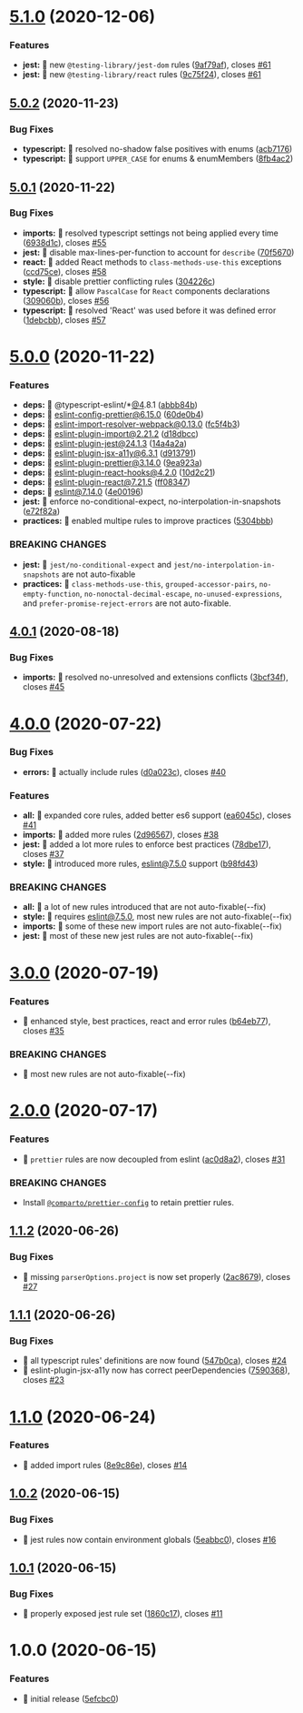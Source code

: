 # [5.1.0](https://github.com/comparto/eslint-config/compare/v5.0.2...v5.1.0) (2020-12-06)


### Features

* **jest:** 🎸 new `@testing-library/jest-dom` rules ([9af79af](https://github.com/comparto/eslint-config/commit/9af79af626001a2e6635e0d7cfdb388f724b00e4)), closes [#61](https://github.com/comparto/eslint-config/issues/61)
* **jest:** 🎸 new `@testing-library/react` rules ([9c75f24](https://github.com/comparto/eslint-config/commit/9c75f243d56a54bc082fb4afd2a91b78cc114fed)), closes [#61](https://github.com/comparto/eslint-config/issues/61)

## [5.0.2](https://github.com/comparto/eslint-config/compare/v5.0.1...v5.0.2) (2020-11-23)


### Bug Fixes

* **typescript:** 🐛 resolved no-shadow false positives with enums ([acb7176](https://github.com/comparto/eslint-config/commit/acb71768df3a688cda45bea189e4de0d38947e8d))
* **typescript:** 🐛 support `UPPER_CASE` for enums & enumMembers ([8fb4ac2](https://github.com/comparto/eslint-config/commit/8fb4ac24493343bcfad3f37700dce607a171d10e))

## [5.0.1](https://github.com/comparto/eslint-config/compare/v5.0.0...v5.0.1) (2020-11-22)


### Bug Fixes

* **imports:** 🐛 resolved typescript settings not being applied every time ([6938d1c](https://github.com/comparto/eslint-config/commit/6938d1c50b28ac6fcea08dd2c2f706b93b9159fa)), closes [#55](https://github.com/comparto/eslint-config/issues/55)
* **jest:** 🐛 disable max-lines-per-function to account for `describe` ([70f5670](https://github.com/comparto/eslint-config/commit/70f567069e11abe1b4340f892f6381a47005588f))
* **react:** 🐛 added React methods to `class-methods-use-this` exceptions ([ccd75ce](https://github.com/comparto/eslint-config/commit/ccd75ce6e5f5a2fe73d9c2a32f503b759de2074a)), closes [#58](https://github.com/comparto/eslint-config/issues/58)
* **style:** 🐛 disable prettier conflicting rules ([304226c](https://github.com/comparto/eslint-config/commit/304226cbb18a337a2c3b6ae556380d2b8c1fa88a))
* **typescript:** 🐛 allow `PascalCase` for `React` components declarations ([309060b](https://github.com/comparto/eslint-config/commit/309060b830a5b841f19c928abab48f46245e900f)), closes [#56](https://github.com/comparto/eslint-config/issues/56)
* **typescript:** 🐛 resolved 'React' was used before it was defined error ([1debcbb](https://github.com/comparto/eslint-config/commit/1debcbbbc9ea66a143a3bd2480eb00ab00956a4d)), closes [#57](https://github.com/comparto/eslint-config/issues/57)

# [5.0.0](https://github.com/comparto/eslint-config/compare/v4.0.1...v5.0.0) (2020-11-22)


### Features

* **deps:** 🎸 @typescript-eslint/*[@4](https://github.com/4).8.1 ([abbb84b](https://github.com/comparto/eslint-config/commit/abbb84bee6f552ec7f3b91334d659ac947fb9fcb))
* **deps:** 🎸 eslint-config-prettier@6.15.0 ([60de0b4](https://github.com/comparto/eslint-config/commit/60de0b42ae12b30ce77c9adcd4a363e403555369))
* **deps:** 🎸 eslint-import-resolver-webpack@0.13.0 ([fc5f4b3](https://github.com/comparto/eslint-config/commit/fc5f4b398e68cdc079a904c46707b8fe5b1dc726))
* **deps:** 🎸 eslint-plugin-import@2.21.2 ([d18dbcc](https://github.com/comparto/eslint-config/commit/d18dbcc9629b848f0fe948b3b1db91146875cc68))
* **deps:** 🎸 eslint-plugin-jest@24.1.3 ([14a4a2a](https://github.com/comparto/eslint-config/commit/14a4a2a6c53ef8becfc4f8b09e9bd54a5edadb08))
* **deps:** 🎸 eslint-plugin-jsx-a11y@6.3.1 ([d913791](https://github.com/comparto/eslint-config/commit/d9137910719700e338cbb52dbf3e1da7de37ce45))
* **deps:** 🎸 eslint-plugin-prettier@3.14.0 ([9ea923a](https://github.com/comparto/eslint-config/commit/9ea923a2de2881e4edfe0f8a3ed316c26417bafb))
* **deps:** 🎸 eslint-plugin-react-hooks@4.2.0 ([10d2c21](https://github.com/comparto/eslint-config/commit/10d2c217d01a57b801b083702b25d01c4ab83e02))
* **deps:** 🎸 eslint-plugin-react@7.21.5 ([ff08347](https://github.com/comparto/eslint-config/commit/ff083476bc10e7b6eeccdf80febadcb154e4ceda))
* **deps:** 🎸 eslint@7.14.0 ([4e00196](https://github.com/comparto/eslint-config/commit/4e001963001520f3a135eebf94de673608e50e5b))
* **jest:** 🎸 enforce no-conditional-expect, no-interpolation-in-snapshots ([e72f82a](https://github.com/comparto/eslint-config/commit/e72f82a99ff423c0fdc9d2d0cdf6085c549af072))
* **practices:** 🎸 enabled multipe rules to improve practices ([5304bbb](https://github.com/comparto/eslint-config/commit/5304bbb974813868df15aabf69fec661e0d7743b))


### BREAKING CHANGES

* **jest:** 🧨 `jest/no-conditional-expect` and `jest/no-interpolation-in-snapshots`
are not auto-fixable
* **practices:** 🧨 `class-methods-use-this`, `grouped-accessor-pairs`, `no-empty-function`,
`no-nonoctal-decimal-escape`, `no-unused-expressions`, and `prefer-promise-reject-errors`
are not auto-fixable.

## [4.0.1](https://github.com/comparto/eslint-config/compare/v4.0.0...v4.0.1) (2020-08-18)


### Bug Fixes

* **imports:** 🐛 resolved no-unresolved and extensions conflicts ([3bcf34f](https://github.com/comparto/eslint-config/commit/3bcf34fd5ae2376feab9ba986250580aff4121dd)), closes [#45](https://github.com/comparto/eslint-config/issues/45)

# [4.0.0](https://github.com/comparto/eslint-config/compare/v3.0.0...v4.0.0) (2020-07-22)


### Bug Fixes

* **errors:** 🐛 actually include rules ([d0a023c](https://github.com/comparto/eslint-config/commit/d0a023cd1d4578c52b4fec045e4b6106ad5bd12d)), closes [#40](https://github.com/comparto/eslint-config/issues/40)


### Features

* **all:** 🎸 expanded core rules, added better es6 support ([ea6045c](https://github.com/comparto/eslint-config/commit/ea6045c5cd8dfff3d6a2ff13d9c6a7d7deba597e)), closes [#41](https://github.com/comparto/eslint-config/issues/41)
* **imports:** 🎸 added more rules ([2d96567](https://github.com/comparto/eslint-config/commit/2d9656704886077b4899abd79117859faff7fc97)), closes [#38](https://github.com/comparto/eslint-config/issues/38)
* **jest:** 🎸 added a lot more rules to enforce best practices ([78dbe17](https://github.com/comparto/eslint-config/commit/78dbe17dc111f83fbc97a1fbe7d9ade8cdf0f1f1)), closes [#37](https://github.com/comparto/eslint-config/issues/37)
* **style:** 🎸 introduced more rules, eslint@7.5.0 support ([b98fd43](https://github.com/comparto/eslint-config/commit/b98fd43118ff61490139f41a9e0211e1afac0f1e))


### BREAKING CHANGES

* **all:** 🧨 a lot of new rules introduced that are not auto-fixable(--fix)
* **style:** 🧨 requires eslint@7.5.0, most new rules are not auto-fixable(--fix)
* **imports:** 🧨 some of these new import rules are not auto-fixable(--fix)
* **jest:** 🧨 most of these new jest rules are not auto-fixable(--fix)

# [3.0.0](https://github.com/comparto/eslint-config/compare/v2.0.0...v3.0.0) (2020-07-19)


### Features

* 🎸 enhanced style, best practices, react and error rules ([b64eb77](https://github.com/comparto/eslint-config/commit/b64eb77c2e875357c55493c3562f5a8bfeb487ba)), closes [#35](https://github.com/comparto/eslint-config/issues/35)


### BREAKING CHANGES

* 🧨 most new rules are not auto-fixable(--fix)

# [2.0.0](https://github.com/comparto/eslint-config/compare/v1.1.2...v2.0.0) (2020-07-17)


### Features

* 🎸 `prettier` rules are now decoupled from eslint ([ac0d8a2](https://github.com/comparto/eslint-config/commit/ac0d8a29a344044479c712bd8e57e299d72042fd)), closes [#31](https://github.com/comparto/eslint-config/issues/31)


### BREAKING CHANGES

* Install [`@comparto/prettier-config`](https://github.com/comparto/prettier-config) to retain prettier rules.

## [1.1.2](https://github.com/comparto/eslint-config/compare/v1.1.1...v1.1.2) (2020-06-26)


### Bug Fixes

* 🐛 missing `parserOptions.project` is now set properly ([2ac8679](https://github.com/comparto/eslint-config/commit/2ac8679d64f519bf56a6d8217948ce2de5b889fb)), closes [#27](https://github.com/comparto/eslint-config/issues/27)

## [1.1.1](https://github.com/comparto/eslint-config/compare/v1.1.0...v1.1.1) (2020-06-26)


### Bug Fixes

* 🐛 all typescript rules' definitions are now found ([547b0ca](https://github.com/comparto/eslint-config/commit/547b0ca01533482136407c30294ec9d724f69235)), closes [#24](https://github.com/comparto/eslint-config/issues/24)
* 🐛 eslint-plugin-jsx-a11y now has correct peerDependencies ([7590368](https://github.com/comparto/eslint-config/commit/759036873052dd85430ff27dabc5870fbb0bc170)), closes [#23](https://github.com/comparto/eslint-config/issues/23)

# [1.1.0](https://github.com/comparto/eslint-config/compare/v1.0.2...v1.1.0) (2020-06-24)


### Features

* 🎸 added import rules ([8e9c86e](https://github.com/comparto/eslint-config/commit/8e9c86e2c4df0e355461f79f2b7b66319afc2ef0)), closes [#14](https://github.com/comparto/eslint-config/issues/14)

## [1.0.2](https://github.com/comparto/eslint-config/compare/v1.0.1...v1.0.2) (2020-06-15)


### Bug Fixes

* 🐛 jest rules now contain environment globals ([5eabbc0](https://github.com/comparto/eslint-config/commit/5eabbc0bb3c99cf976a42a4f3f50487507121403)), closes [#16](https://github.com/comparto/eslint-config/issues/16)

## [1.0.1](https://github.com/comparto/eslint-config/compare/v1.0.0...v1.0.1) (2020-06-15)


### Bug Fixes

* 🐛 properly exposed jest rule set ([1860c17](https://github.com/comparto/eslint-config/commit/1860c17cfd9dfccb61daf671677020b3b1fa14ea)), closes [#11](https://github.com/comparto/eslint-config/issues/11)

# 1.0.0 (2020-06-15)


### Features

* 🎸 initial release ([5efcbc0](https://github.com/comparto/eslint-config/commit/5efcbc0940b622b77ed2da051fe4aa0a38e9e958))
